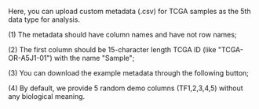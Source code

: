 Here, you can upload custom metadata (.csv) for TCGA samples as the 5th data type for analysis.

(1) The metadata should have column names and have not row names;

(2) The first column should be 15-character length TCGA ID (like "TCGA-OR-A5J1-01") with the name "Sample";

(3) You can download the example metadata through the following button;

(4) By default, we provide 5 random demo columns (TF1,2,3,4,5) without any biological meaning. 

